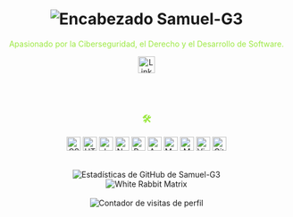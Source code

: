 <div align="center">

  <h1>
    <img src="https://capsule-render.vercel.app/api?type=rect&color=_hexcode&height=90&fontColor=9ce941&text=Abogado%20%7C%20Desarrollador%20%7C%20Ciberseguridad&fontSize=30&fontWeight=700" alt="Encabezado Samuel-G3" />
  </h1>

  <p>
    <span style="color: #9ce941;">Apasionado por la Ciberseguridad, el Derecho y el Desarrollo de Software.</span>
  </p>

  <a href="https://linkedin.com/in/samuel-garcía-iñesta/" target="_blank">
    <img align="center" src="https://img.shields.io/badge/LinkedIn-%230077B5.svg?style=for-the-badge&logo=linkedin&logoColor=white" alt="LinkedIn Samuel García Iñesta" height="30" />
  </a>

  <br><br>

  <h3>
    <span style="color: #9ce941;">🛠️</span>
  </h3>
  <p>
    <img src="https://img.shields.io/badge/CSS3-%231572B6.svg?style=for-the-badge&logo=css3&logoColor=white" alt="CSS3" height="25"/>
    <img src="https://img.shields.io/badge/HTML5-%23E34F26.svg?style=for-the-badge&logo=html5&logoColor=white" alt="HTML5" height="25"/>
    <img src="https://img.shields.io/badge/JavaScript-%23F7DF1E.svg?style=for-the-badge&logo=javascript&logoColor=black" alt="JavaScript" height="25"/>
    <img src="https://img.shields.io/badge/Node.js-%2343853D.svg?style=for-the-badge&logo=node.js&logoColor=white" alt="Node.js" height="25"/>
    <img src="https://img.shields.io/badge/React-%2361DAFB.svg?style=for-the-badge&logo=react&logoColor=white" alt="React" height="25"/>
    <img src="https://img.shields.io/badge/Angular-%23DD0031.svg?style=for-the-badge&logo=angular&logoColor=white" alt="Angular" height="25"/>
    <img src="https://img.shields.io/badge/MySQL-%234479A1.svg?style=for-the-badge&logo=mysql&logoColor=white" alt="MySQL" height="25"/>
    <img src="https://img.shields.io/badge/MongoDB-%2347A248.svg?style=for-the-badge&logo=mongodb&logoColor=white" alt="MongoDB" height="25"/>
    <img src="https://img.shields.io/badge/Visual Studio Code-%232D2D2D.svg?style=for-the-badge&logo=visual-studio-code&logoColor=white" alt="Visual Studio Code" height="25"/>
    <img src="https://img.shields.io/badge/Git-%23F05032.svg?style=for-the-badge&logo=git&logoColor=white" alt="Git" height="25"/>
  </p>

  <br>

  <img src="https://github-readme-stats.vercel.app/api?username=Samuel-G3&show_icons=true&theme=dark&hide=prs,issues,contribs" alt="Estadísticas de GitHub de Samuel-G3" />

  <br>
  <img src="https://i.ibb.co/SVNdKxt/white-rabbit-matrix.gif" alt="White Rabbit Matrix">
  <br><br>

  <img src="https://komarev.com/ghpvc/?username=Samuel-G3&color=brightgreen" alt="Contador de visitas de perfil" />

</div>
